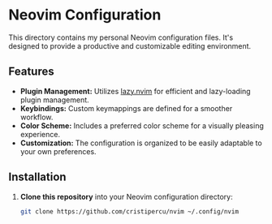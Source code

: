 # Neovim Configuration

This directory contains my personal Neovim configuration files. It's designed to provide a productive and customizable editing environment. 

## Features

* **Plugin Management:** Utilizes [lazy.nvim](https://github.com/folke/lazy.nvim) for efficient and lazy-loading plugin management.
* **Keybindings:**  Custom keymappings are defined for a smoother workflow.
* **Color Scheme:** Includes a preferred color scheme for a visually pleasing experience.
* **Customization:** The configuration is organized to be easily adaptable to your own preferences.

## Installation

1. **Clone this repository** into your Neovim configuration directory:

   ```bash
   git clone https://github.com/cristipercu/nvim ~/.config/nvim

